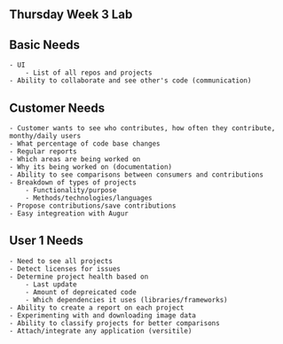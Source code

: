 ## Thursday Week 3 Lab

## Basic Needs
	- UI
		- List of all repos and projects
	- Ability to collaborate and see other's code (communication)

## Customer Needs
	- Customer wants to see who contributes, how often they contribute, monthy/daily users
	- What percentage of code base changes
	- Regular reports
	- Which areas are being worked on
	- Why its being worked on (documentation)
	- Ability to see comparisons between consumers and contributions
	- Breakdown of types of projects
		- Functionality/purpose
		- Methods/technologies/languages
	- Propose contributions/save contributions 
	- Easy integreation with Augur

## User 1 Needs
	- Need to see all projects
	- Detect licenses for issues
	- Determine project health based on 
		- Last update
		- Amount of depreicated code
		- Which dependencies it uses (libraries/frameworks)
	- Ability to create a report on each project
	- Experimenting with and downloading image data
	- Ability to classify projects for better comparisons 
	- Attach/integrate any application (versitile)




